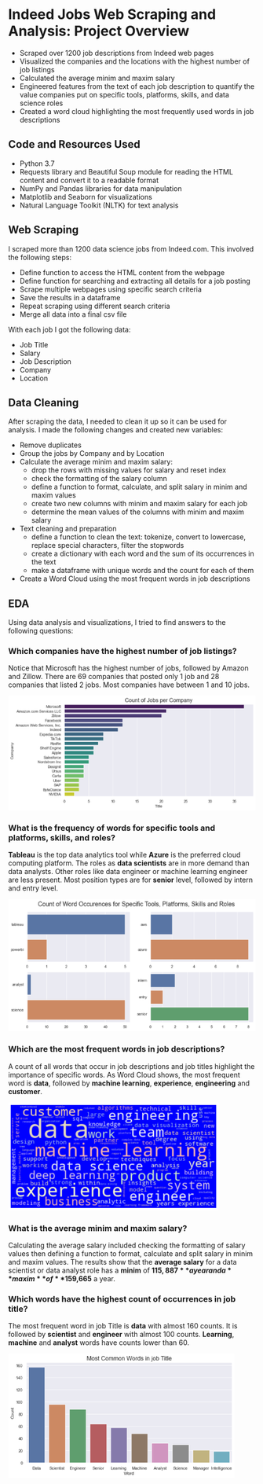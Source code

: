 # Indeed Jobs Web Scraping and Analysis: Project Overview
-	Scraped over 1200 job descriptions from Indeed web pages
-	Visualized the companies and the locations with the highest number of job listings
-	Calculated the average minim and maxim salary 
-	Engineered features from the text of each job description to quantify the value companies put on specific tools, platforms, skills, and data science roles
-	Created a word cloud highlighting the most frequently used words in job descriptions

## Code and Resources Used
- Python 3.7
- Requests library and Beautiful Soup module for reading the HTML content and convert it to a readable format
- NumPy and Pandas libraries for data manipulation
- Matplotlib and Seaborn for visualizations
- Natural Language Toolkit (NLTK) for text analysis

## Web Scraping
I scraped more than 1200 data science jobs from Indeed.com. This involved the following steps:
- Define function to access the HTML content from the webpage
- Define function for searching and extracting all details for a job posting
- Scrape multiple webpages using specific search criteria
- Save the results in a dataframe
- Repeat scraping using different search criteria
- Merge all data into a final csv file

With each job I got the following data:
- Job Title
- Salary
- Job Description
- Company
- Location

## Data Cleaning
After scraping the data, I needed to clean it up so it can be used for analysis. I made the following changes and created new variables:
-	Remove duplicates
-	Group the jobs by Company and by Location
-	Calculate the average minim and maxim salary:
     -	drop the rows with missing values for salary and reset index
     -	check the formatting of the salary column
     -	define a function to format, calculate, and split salary in minim and maxim values
     -	create two new columns with minim and maxim salary for each job 
     -	determine the mean values of the columns with minim and maxim salary
-	Text cleaning and preparation
    -	define a function to clean the text: tokenize, convert to lowercase, replace special characters, filter the stopwords
    -	create a dictionary with each word and the sum of its occurrences in the text
    -	make a dataframe with unique words and the count for each of them
-	Create a Word Cloud using the most frequent words in job descriptions

## EDA
Using data analysis and visualizations, I tried to find answers to the following questions:
<br/>

### Which companies have the highest number of job listings?

Notice that Microsoft has the highest number of jobs, followed by Amazon and Zillow. There are 69 companies that posted only 1 job and 28 companies that listed 2 jobs. Most companies have between 1 and 10 jobs.

![Jobs by Company](da2_jobs_comp.png)
<br/>


### What is the frequency of words for specific tools and platforms, skills, and roles?

**Tableau** is the top data analytics tool while **Azure** is the preferred cloud computing platform. The roles as **data scientists** are in more demand than data analysts. Other roles like data engineer or machine learning engineer are less present. Most position types are for **senior** level, followed by intern and entry level.

![Jobs by Platforms and Tools](da2_tools_roles.png)
<br/>


### Which are the most frequent words in job descriptions?

A count of all words that occur in job descriptions and job titles highlight the importance of specific words. As Word Cloud shows, the most frequent word is **data**, followed by **machine learning**, **experience**, **engineering** and **customer**.

![Jobs by Company](da2_word_cloud.png)
<br/>


### What is the average minim and maxim salary?

Calculating the average salary included checking the formatting of salary values then defining a function to format, calculate and split salary in minim and maxim values. 
The results show that the **average salary** for a data scientist or data analyst role has a **minim** of **$115,887** a year and a **maxim** of **$159,665** a year.
<br/>


### Which words have the highest count of occurrences in job title?

The most frequent word in job Title is **data** with almost 160 counts. It is followed by **scientist** and **engineer** with almost 100 counts. **Learning**, **machine** and **analyst** words have counts lower than 60.

![Most Frequent Words in Job Title](da2_word_title.png)





